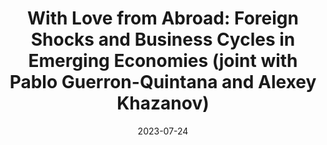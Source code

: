 ---
title: 'With Love from Abroad: Foreign Shocks and Business Cycles in Emerging Economies (joint with Pablo Guerron-Quintana and Alexey Khazanov)'
date: 2023-07-24

categories:
  - Work in progress
  
---